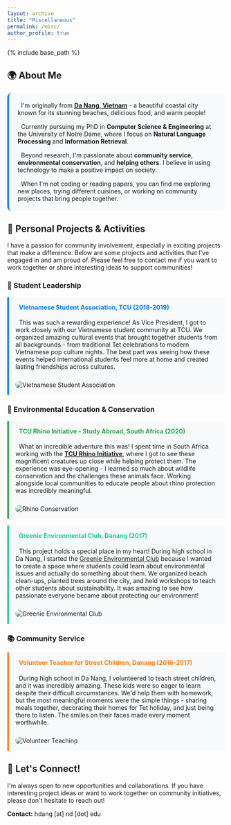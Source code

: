 ```yaml
---
layout: archive
title: "Miscellaneous"
permalink: /misc/
author_profile: true
---
```


{% include base_path %}

## 🌍 About Me

<div style="background-color: #f8f9fa; padding: 20px; border-radius: 10px; border-left: 4px solid #007bff; margin: 20px 0;">
  <p style="margin: 0 0 15px 0;">
    <i class="fas fa-map-marker-alt" style="color: #007bff; margin-right: 8px;"></i>
    I'm originally from <strong><a href="https://www.google.com/maps/place/Da+Nang,+Vietnam/data=!4m2!3m1!1s0x314219c792252a13:0x1df0cb4b86727e06?sa=X&ved=2ahUKEwjVirLVuLz7AhXGg2oFHYfnDvgQ8gF6BAhrEAE" target="_blank">Da Nang, Vietnam</a></strong> - a beautiful coastal city known for its stunning beaches, delicious food, and warm people!
  </p>
  
  <p style="margin: 0 0 15px 0;">
    <i class="fas fa-graduation-cap" style="color: #28a745; margin-right: 8px;"></i>
    Currently pursuing my PhD in <strong>Computer Science & Engineering</strong> at the University of Notre Dame, where I focus on <strong>Natural Language Processing</strong> and <strong>Information Retrieval</strong>.
  </p>
  
  <p style="margin: 0 0 15px 0;">
    <i class="fas fa-heart" style="color: #dc3545; margin-right: 8px;"></i>
    Beyond research, I'm passionate about <strong>community service</strong>, <strong>environmental conservation</strong>, and <strong>helping others</strong>. I believe in using technology to make a positive impact on society.
  </p>
  
  <p style="margin: 0;">
    <i class="fas fa-coffee" style="color: #6f42c1; margin-right: 8px;"></i>
    When I'm not coding or reading papers, you can find me exploring new places, trying different cuisines, or working on community projects that bring people together.
  </p>
</div>

## 🚀 Personal Projects & Activities

I have a passion for community involvement, especially in exciting projects that make a difference. Below are some projects and activities that I've engaged in and am proud of. Please feel free to contact me if you want to work together or share interesting ideas to support communities!

### 👥 Student Leadership
<div style="background-color: #f8f9fa; padding: 15px; border-left: 4px solid #007bff; margin: 15px 0;">
  <h4 style="margin-top: 0; color: #007bff;"><i class="fas fa-users" style="margin-right: 8px;"></i>Vietnamese Student Association, TCU (2018-2019)</h4>
  <p style="margin: 0 0 15px 0;"><i class="fas fa-heart" style="color: #dc3545; margin-right: 8px;"></i>This was such a rewarding experience! As Vice President, I got to work closely with our Vietnamese student community at TCU. We organized amazing cultural events that brought together students from all backgrounds - from traditional Tet celebrations to modern Vietnamese pop culture nights. The best part was seeing how these events helped international students feel more at home and created lasting friendships across cultures.</p>
  <img src="/images/vsa.jpg" alt="Vietnamese Student Association" style="max-width: 300px; border-radius: 8px; margin-top: 10px;">
</div>

### 🌱 Environmental Education & Conservation
<div style="background-color: #f8f9fa; padding: 15px; border-left: 4px solid #28a745; margin: 15px 0;">
  <h4 style="margin-top: 0; color: #28a745;"><i class="fas fa-leaf" style="margin-right: 8px;"></i>TCU Rhino Initiative - Study Abroad, South Africa (2020)</h4>
  <p style="margin: 0 0 15px 0;"><i class="fas fa-globe-africa" style="color: #28a745; margin-right: 8px;"></i>What an incredible adventure this was! I spent time in South Africa working with the <a href="https://environment.tcu.edu/research-initiatives/rhino-conservation-in-south-africa/" target="_blank"><strong>TCU Rhino Initiative</strong></a>, where I got to see these magnificent creatures up close while helping protect them. The experience was eye-opening - I learned so much about wildlife conservation and the challenges these animals face. Working alongside local communities to educate people about rhino protection was incredibly meaningful.</p>
  <img src="/images/rhino.jpg" alt="Rhino Conservation" style="max-width: 300px; border-radius: 8px; margin-top: 10px;">
</div>

<div style="background-color: #f8f9fa; padding: 15px; border-left: 4px solid #20c997; margin: 15px 0;">
  <h4 style="margin-top: 0; color: #20c997;"><i class="fas fa-seedling" style="margin-right: 8px;"></i>Greenie Environmental Club, Danang (2017)</h4>
  <p style="margin: 0 0 15px 0;"><i class="fas fa-seedling" style="color: #20c997; margin-right: 8px;"></i>This project holds a special place in my heart! During high school in Da Nang, I started the <a href="https://www.facebook.com/greenie.club" target="_blank">Greenie Environmental Club</a> because I wanted to create a space where students could learn about environmental issues and actually do something about them. We organized beach clean-ups, planted trees around the city, and held workshops to teach other students about sustainability. It was amazing to see how passionate everyone became about protecting our environment!</p>
  <img src="/images/greenie.jpg" alt="Greenie Environmental Club" style="max-width: 300px; border-radius: 8px; margin-top: 10px;">
</div>

### 📚 Community Service
<div style="background-color: #f8f9fa; padding: 15px; border-left: 4px solid #fd7e14; margin: 15px 0;">
  <h4 style="margin-top: 0; color: #fd7e14;"><i class="fas fa-heart" style="margin-right: 8px;"></i>Volunteer Teacher for Street Children, Danang (2016-2017)</h4>
  <p style="margin: 0 0 15px 0;"><i class="fas fa-heart" style="color: #fd7e14; margin-right: 8px;"></i>During high school in Da Nang, I volunteered to teach street children, and it was incredibly amazing. These kids were so eager to learn despite their difficult circumstances. We'd help them with homework, but the most meaningful moments were the simple things - sharing meals together, decorating their homes for Tet holiday, and just being there to listen. The smiles on their faces made every moment worthwhile.</p>
  <img src="/images/volunteer.jpg" alt="Volunteer Teaching" style="max-width: 300px; border-radius: 8px; margin-top: 10px;">
</div>

## 🤝 Let's Connect!

I'm always open to new opportunities and collaborations. If you have interesting project ideas or want to work together on community initiatives, please don't hesitate to reach out!

**Contact:** hdang [at] nd [dot] edu
